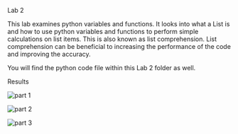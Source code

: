 Lab 2



This lab examines python variables and functions. It looks into what a List is and how to use python variables and functions to perform simple calculations on list items. This is also known as list comprehension. List comprehension can be beneficial to increasing the performance of the code and improving the accuracy.



You will find the python code file within this Lab 2 folder as well.



Results


![part 1](https://user-images.githubusercontent.com/123012280/214100276-34227084-6ae7-4819-a84a-c8d471a1abce.PNG)



![part 2](https://user-images.githubusercontent.com/123012280/214100290-58199a9b-82d1-4d2a-82d0-28e56521dec7.PNG)



![part 3](https://user-images.githubusercontent.com/123012280/214100302-f75b35ff-2777-47d4-8b7f-239973a798bf.PNG)
